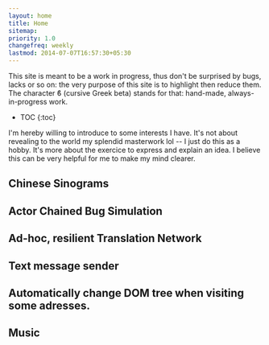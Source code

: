 ```yaml
---
layout: home
title: Home
sitemap:
priority: 1.0
changefreq: weekly
lastmod: 2014-07-07T16:57:30+05:30
---
```


This site is meant to be a work in progress, thus don't be surprised by bugs, lacks or so on: the very purpose of this site is to highlight then reduce them. The character ϐ (cursive Greek beta) stands for that: hand-made, always-in-progress work.

* TOC
{:toc}

I'm hereby willing to introduce to some interests I have. It's not about revealing to the world my splendid masterwork lol -- I just do this as a hobby. It's more about the exercice to express and explain an idea. I believe this can be very helpful for me to make my mind clearer.

## Chinese Sinograms

## Actor Chained Bug Simulation

## Ad-hoc, resilient Translation Network

## Text message sender

## Automatically change DOM tree when visiting some adresses.

## Music
